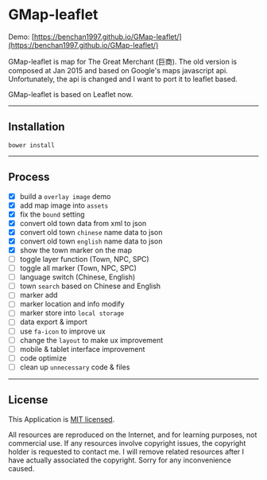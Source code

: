 # GMap-leaflet

Demo:
[https://benchan1997.github.io/GMap-leaflet/](https://benchan1997.github.io/GMap-leaflet/)

GMap-leaflet is map for The Great Merchant (巨商). The old version is composed at Jan 2015 and based on Google's maps javascript api. Unfortunately, the api is changed and I want to port it to leaflet based.

GMap-leaflet is based on Leaflet now.

---

## Installation

```
bower install
```

---

## Process

- [x] build a `overlay image` demo
- [x] add map image into `assets`
- [x] fix the `bound` setting
- [x] convert old town data from xml to json
- [x] convert old town `chinese` name data to json
- [x] convert old town `english` name data to json
- [x] show the town marker on the map
- [ ] toggle layer function (Town, NPC, SPC)
- [ ] toggle all marker (Town, NPC, SPC)
- [ ] language switch (Chinese, English)
- [ ] town `search` based on Chinese and English
- [ ] marker add
- [ ] marker location and info modify
- [ ] marker store into `local storage`
- [ ] data export & import
- [ ] use `fa-icon` to improve ux
- [ ] change the `layout` to make ux improvement
- [ ] mobile & tablet interface improvement
- [ ] code optimize
- [ ] clean up `unnecessary` code & files

---

## License

This Application is [MIT licensed](./LICENSE).

All resources are reproduced on the Internet, and for learning purposes, not commercial use. If any resources involve copyright issues, the copyright holder is requested to contact me. I will remove related resources after I have actually associated the copyright. Sorry for any inconvenience caused.
